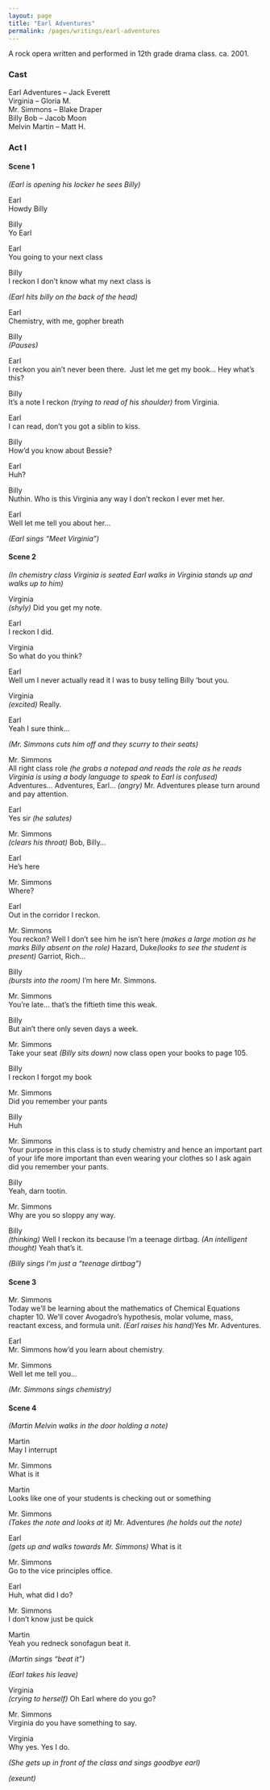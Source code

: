 ```yaml
---
layout: page
title: "Earl Adventures"
permalink: /pages/writings/earl-adventures
---
```

<!-- wp:paragraph {"textColor":"very-dark-gray","backgroundColor":"very-light-gray","fontSize":"small"} -->
<p class="has-text-color has-background has-small-font-size has-very-dark-gray-color has-very-light-gray-background-color">A rock opera written and performed in 12th grade drama class. ca. 2001.</p>
<!-- /wp:paragraph -->

<!-- wp:heading {"level":3} -->
<h3>Cast</h3>
<!-- /wp:heading -->

<!-- wp:paragraph -->
<p>Earl Adventures – Jack Everett<br>Virginia – Gloria M.<br>Mr. Simmons – Blake Draper<br>Billy Bob – Jacob Moon<br>Melvin Martin – Matt H.</p>
<!-- /wp:paragraph -->

<!-- wp:heading {"level":3} -->
<h3>Act I </h3>
<!-- /wp:heading -->

<!-- wp:heading {"level":4} -->
<h4>Scene 1</h4>
<!-- /wp:heading -->

<!-- wp:paragraph -->
<p><em>(Earl is
opening his locker he sees Billy)</em></p>
<!-- /wp:paragraph -->

<!-- wp:paragraph -->
<p>Earl<br>Howdy Billy</p>
<!-- /wp:paragraph -->

<!-- wp:paragraph -->
<p>Billy<br>Yo Earl</p>
<!-- /wp:paragraph -->

<!-- wp:paragraph -->
<p>Earl<br>You going to your next class</p>
<!-- /wp:paragraph -->

<!-- wp:paragraph -->
<p>Billy<br>I reckon I don’t know what my next class is</p>
<!-- /wp:paragraph -->

<!-- wp:paragraph -->
<p><em>(Earl hits billy on the back of the head)</em></p>
<!-- /wp:paragraph -->

<!-- wp:paragraph -->
<p>Earl<br>Chemistry, with me, gopher breath</p>
<!-- /wp:paragraph -->

<!-- wp:paragraph -->
<p>Billy<br><em>(Pauses)</em></p>
<!-- /wp:paragraph -->

<!-- wp:paragraph -->
<p>Earl<br>I reckon you ain’t never been there.&nbsp; Just let me get my book… Hey what’s this?</p>
<!-- /wp:paragraph -->

<!-- wp:paragraph -->
<p>Billy<br>It’s a note I reckon <em>(trying to read of his shoulder)</em> from Virginia.</p>
<!-- /wp:paragraph -->

<!-- wp:paragraph -->
<p>Earl<br>I can read, don’t you got a siblin to kiss.</p>
<!-- /wp:paragraph -->

<!-- wp:paragraph -->
<p>Billy<br>How’d you know about Bessie?</p>
<!-- /wp:paragraph -->

<!-- wp:paragraph -->
<p>Earl<br>Huh?</p>
<!-- /wp:paragraph -->

<!-- wp:paragraph -->
<p>Billy<br>Nuthin. Who is this Virginia any way I don’t reckon I ever met her.</p>
<!-- /wp:paragraph -->

<!-- wp:paragraph -->
<p>Earl<br>Well let me tell you about her…</p>
<!-- /wp:paragraph -->

<!-- wp:paragraph -->
<p><em>(Earl sings
“Meet Virginia”)</em></p>
<!-- /wp:paragraph -->

<!-- wp:heading {"level":4} -->
<h4>Scene 2</h4>
<!-- /wp:heading -->

<!-- wp:paragraph -->
<p><em>(In chemistry
class Virginia is seated Earl walks in Virginia stands up and
walks up to him)</em></p>
<!-- /wp:paragraph -->

<!-- wp:paragraph -->
<p>Virginia<br><em>(shyly)</em> Did you get my note.</p>
<!-- /wp:paragraph -->

<!-- wp:paragraph -->
<p>Earl<br>I reckon I did.</p>
<!-- /wp:paragraph -->

<!-- wp:paragraph -->
<p>Virginia<br>So what do you think?</p>
<!-- /wp:paragraph -->

<!-- wp:paragraph -->
<p>Earl<br>Well um I never actually read it I was to busy telling Billy ‘bout you.</p>
<!-- /wp:paragraph -->

<!-- wp:paragraph -->
<p>Virginia<br><em>(excited)</em> Really.</p>
<!-- /wp:paragraph -->

<!-- wp:paragraph -->
<p>Earl<br>Yeah I sure think…</p>
<!-- /wp:paragraph -->

<!-- wp:paragraph -->
<p><em>(Mr. Simmons
cuts him off and they scurry to their seats)</em></p>
<!-- /wp:paragraph -->

<!-- wp:paragraph -->
<p>Mr. Simmons<br>All right class role <em>(he grabs a notepad and reads the role as he reads Virginia is using a body language to speak to Earl is confused) </em>Adventures… Adventures, Earl… <em>(angry) </em>Mr. Adventures please turn around and pay attention.</p>
<!-- /wp:paragraph -->

<!-- wp:paragraph -->
<p>Earl<br>Yes sir <em>(he salutes)</em></p>
<!-- /wp:paragraph -->

<!-- wp:paragraph -->
<p>Mr. Simmons<br><em>(clears his throat)</em> Bob, Billy…</p>
<!-- /wp:paragraph -->

<!-- wp:paragraph -->
<p>Earl<br>He’s here</p>
<!-- /wp:paragraph -->

<!-- wp:paragraph -->
<p>Mr. Simmons<br>Where?</p>
<!-- /wp:paragraph -->

<!-- wp:paragraph -->
<p>Earl<br>Out in the corridor I reckon.</p>
<!-- /wp:paragraph -->

<!-- wp:paragraph -->
<p>Mr. Simmons<br>You reckon? Well I don’t see him he isn’t here <em>(makes a large motion as he marks Billy absent on the role) </em>Hazard, Duke<em>(looks to see the student is present)</em> Garriot, Rich…</p>
<!-- /wp:paragraph -->

<!-- wp:paragraph -->
<p>Billy<br><em>(bursts into the room) </em>I’m here Mr. Simmons.</p>
<!-- /wp:paragraph -->

<!-- wp:paragraph -->
<p>Mr. Simmons<br>You’re late… that’s the fiftieth time this weak.</p>
<!-- /wp:paragraph -->

<!-- wp:paragraph -->
<p>Billy<br>But ain’t there only seven days a week.</p>
<!-- /wp:paragraph -->

<!-- wp:paragraph -->
<p>Mr. Simmons<br>Take your seat <em>(Billy sits down)</em> now class open your books to page 105.</p>
<!-- /wp:paragraph -->

<!-- wp:paragraph -->
<p>Billy<br>I reckon I forgot my book</p>
<!-- /wp:paragraph -->

<!-- wp:paragraph -->
<p>Mr. Simmons<br>Did you remember your pants</p>
<!-- /wp:paragraph -->

<!-- wp:paragraph -->
<p>Billy<br>Huh</p>
<!-- /wp:paragraph -->

<!-- wp:paragraph -->
<p>Mr. Simmons<br>Your purpose in this class is to study chemistry and hence an important part of your life more important than even wearing your clothes so I ask again did you remember your pants.</p>
<!-- /wp:paragraph -->

<!-- wp:paragraph -->
<p>Billy<br>Yeah, darn tootin.</p>
<!-- /wp:paragraph -->

<!-- wp:paragraph -->
<p>Mr. Simmons<br>Why are you so sloppy any way.</p>
<!-- /wp:paragraph -->

<!-- wp:paragraph -->
<p>Billy<br><em>(thinking) </em>Well I reckon its because I’m a teenage dirtbag. <em>(An intelligent thought) </em>Yeah that’s it.</p>
<!-- /wp:paragraph -->

<!-- wp:paragraph -->
<p><em>(Billy sings
I’m just a “teenage dirtbag”)</em></p>
<!-- /wp:paragraph -->

<!-- wp:heading {"level":4} -->
<h4>Scene 3</h4>
<!-- /wp:heading -->

<!-- wp:paragraph -->
<p>Mr. Simmons<br>Today we’ll be learning about the mathematics of Chemical Equations chapter 10. We’ll cover Avogadro’s hypothesis, molar volume, mass, reactant excess, and formula unit. <em>(Earl raises his hand)</em>Yes Mr. Adventures.</p>
<!-- /wp:paragraph -->

<!-- wp:paragraph -->
<p>Earl<br>Mr. Simmons how’d you learn about chemistry.</p>
<!-- /wp:paragraph -->

<!-- wp:paragraph -->
<p>Mr. Simmons<br>Well let me tell you…</p>
<!-- /wp:paragraph -->

<!-- wp:paragraph -->
<p><em>(Mr. Simmons sings chemistry)</em></p>
<!-- /wp:paragraph -->

<!-- wp:heading {"level":4} -->
<h4>Scene 4</h4>
<!-- /wp:heading -->

<!-- wp:paragraph -->
<p><em>(Martin Melvin walks in the door holding a note)</em></p>
<!-- /wp:paragraph -->

<!-- wp:paragraph -->
<p>Martin<br>May I interrupt</p>
<!-- /wp:paragraph -->

<!-- wp:paragraph -->
<p>Mr. Simmons<br>What is it</p>
<!-- /wp:paragraph -->

<!-- wp:paragraph -->
<p>Martin<br>Looks like one of your students is checking out or something</p>
<!-- /wp:paragraph -->

<!-- wp:paragraph -->
<p>Mr. Simmons<br><em>(Takes the note and looks at it) </em>Mr. Adventures <em>(he holds out the note)</em></p>
<!-- /wp:paragraph -->

<!-- wp:paragraph -->
<p>Earl<br><em>(gets up and walks towards Mr. Simmons) </em>What is it</p>
<!-- /wp:paragraph -->

<!-- wp:paragraph -->
<p>Mr. Simmons<br>Go to the vice principles office.</p>
<!-- /wp:paragraph -->

<!-- wp:paragraph -->
<p>Earl<br>Huh, what did I do?</p>
<!-- /wp:paragraph -->

<!-- wp:paragraph -->
<p>Mr. Simmons<br>I don’t know just be quick</p>
<!-- /wp:paragraph -->

<!-- wp:paragraph -->
<p>Martin<br>Yeah you redneck sonofagun beat it.</p>
<!-- /wp:paragraph -->

<!-- wp:paragraph -->
<p><em>(Martin sings “beat it”)</em></p>
<!-- /wp:paragraph -->

<!-- wp:paragraph -->
<p><em>(Earl takes his leave)</em></p>
<!-- /wp:paragraph -->

<!-- wp:paragraph -->
<p>Virginia<br><em>(crying to herself) </em>Oh Earl where do you go?</p>
<!-- /wp:paragraph -->

<!-- wp:paragraph -->
<p>Mr. Simmons<br>Virginia do you have something to say.</p>
<!-- /wp:paragraph -->

<!-- wp:paragraph -->
<p>Virginia<br>Why yes. Yes I do.</p>
<!-- /wp:paragraph -->

<!-- wp:paragraph -->
<p><em>(She gets up in front of the class and sings goodbye
earl)</em></p>
<!-- /wp:paragraph -->

<!-- wp:paragraph -->
<p><em>(exeunt)</em></p>
<!-- /wp:paragraph -->
